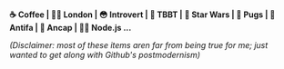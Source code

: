 **☕ Coffee | 💂‍♂️ London | 😳 Introvert | 🖖 TBBT | 🚀 Star Wars | 🐶 Pugs | 🏴 Antifa | 🐍 Ancap | 👨‍💻 Node.js ...**

_(Disclaimer: most of these items aren far from being true for me; just wanted to get along with Github's postmodernism)_
